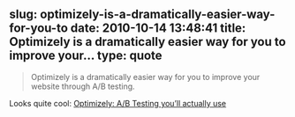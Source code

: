 slug: optimizely-is-a-dramatically-easier-way-for-you-to
date: 2010-10-14 13:48:41
title: Optimizely is a dramatically easier way for you to improve your...
type: quote
---

> Optimizely is a dramatically easier way for you to improve your website through A/B testing.

Looks quite cool: [Optimizely: A/B Testing you’ll actually use](http://www.optimizely.com/)
